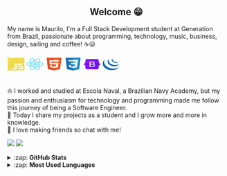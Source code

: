 <div align="center"><h2> Welcome 😁</h2></div>
My name is Maurilo, I'm a Full Stack Development student at Generation from Brazil, passionate about programming, technology, music, business, design, sailing and coffee! ☕😜
<div style="display: inline_block"><br>
  <img align="center" alt="Mau-Js" height="30" width="40" src="https://raw.githubusercontent.com/devicons/devicon/master/icons/javascript/javascript-plain.svg">
  <img align="center" alt="Mau-React" height="30" width="40" src="https://raw.githubusercontent.com/devicons/devicon/master/icons/react/react-original.svg">
  <img align="center" alt="Mau-HTML" height="30" width="40" src="https://raw.githubusercontent.com/devicons/devicon/master/icons/html5/html5-original.svg">
  <img align="center" alt="Mau-CSS" height="30" width="40" src="https://raw.githubusercontent.com/devicons/devicon/master/icons/css3/css3-original.svg">
  <img align="center" alt="Mau-Bootstrap" height="30" width="40" src="https://raw.githubusercontent.com/devicons/devicon/master/icons/bootstrap/bootstrap-original.svg">
  <img align="center" alt="Mau-jQuery" height="30" width="40" src="https://raw.githubusercontent.com/devicons/devicon/master/icons/jquery/jquery-original.svg">
</div><br>

⛵ I worked and studied at Escola Naval, a Brazilian Navy Academy, but my passion and enthusiasm for technology and programming made me follow this journey of being a Software Engineer.
<br>👾 Today I share my projects as a student and I grow more and more in knowledge.<br>
🥳 I love making friends so chat with me!

 <a href = "mailto:maurilosantoss1@gmail.com"><img src="https://img.shields.io/badge/-Gmail-%23333?style=for-the-badge&logo=gmail&logoColor=white" target="_blank"></a>
  <a href="https://www.linkedin.com/in/maurilosantos" target="_blank"><img src="https://img.shields.io/badge/-LinkedIn-%230077B5?style=for-the-badge&logo=linkedin&logoColor=white" target="_blank"></a> 

<details>
 <summary>:zap: <b>GitHub Stats</b></summary>
<a  href="https://github.com/maurilosantos">
  <img  height="180em"  src="https://github-readme-stats.vercel.app/api?username=maurilosantos&theme=buefy&show_icons=true">
</a>
</details>

<details>
 <summary>:zap: <b>Most Used Languages</b></summary>
<a  href="https://github.com/maurilosantos">
  <img  height="180em"  src="https://github-readme-stats.vercel.app/api/top-langs/?username=maurilosantos&theme=buefy&layout=compact">
</a>
</details>
